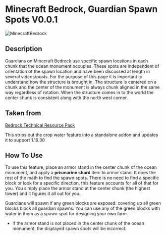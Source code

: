 # Minecraft Bedrock, Guardian Spawn Spots V0.0.1

![MinecraftBedrock](https://img.shields.io/badge/MinecraftBedrock-1.19.30-orange)

## Description

Guardians on Minecraft Bedrock use specific spawn locations in each chunk that the ocean monument occupies. These spots are independent of orientation of the spawn location and have been discussed at length in several videos/posts. For the purpose of this page it is important to understand how the structure is brought in. The structure is centered on a chunk and the center of the monument is always chunk aligned in the same way regardless of rotation. When the structure comes in to the world the center chunk is consistent along with the north west corner.

## Taken from

[Bedrock Technical Resource Pack](https://github.com/RavinMaddHatter/Bedrock-Technical-Resource-Pack)

This strips out the crop water feature into a standalone addon and updates it to support 1.19.30

## How To Use

To use this feature, place an armor stand in the center chunk of the ocean monument, and apply a **prismarine shard** item to armor stand. It does the rest of the math to find the spawn spots. There is no need to find a specific block or look for a specific direction, this feature accounts for all of that for you. You simply place the armor stand at the center chunk (the highest tower) and it figures it all out for you.

Guardians will spawn if any green blocks are exposed. covering up all green blocks block all guardian spawns. You can use any of the green blocks with water in them as a spawn spot for designing your own farm.

* If the armor stand is not placed in the center chunk of the ocean monument, the displayed spawn spots will be incorrect.
